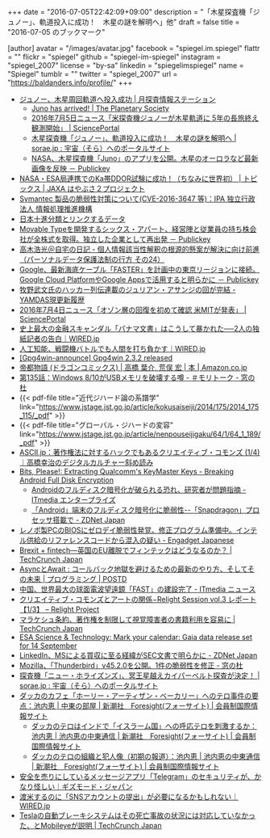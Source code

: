 +++
date = "2016-07-05T22:42:09+09:00"
description = "「木星探査機「ジュノー」、軌道投入に成功！　木星の謎を解明へ」他"
draft = false
title = "2016-07-05 のブックマーク"

[author]
  avatar = "/images/avatar.jpg"
  facebook = "spiegel.im.spiegel"
  flattr = ""
  flickr = "spiegel"
  github = "spiegel-im-spiegel"
  instagram = "spiegel_2007"
  license = "by-sa"
  linkedin = "spiegelimspiegel"
  name = "Spiegel"
  tumblr = ""
  twitter = "spiegel_2007"
  url = "https://baldanders.info/profile/"
+++

- [ジュノー、木星周回軌道へ投入成功 | 月探査情報ステーション](http://moonstation.jp/blog/planetaryexp/juno/successful-jupiter-orbit-entry-of-juno)
    - [Juno has arrived! | The Planetary Society](http://www.planetary.org/blogs/emily-lakdawalla/2016/07042245-juno-has-arrived.html)
    - [2016年7月5日ニュース「米探査機ジュノーが木星軌道に 5年の長旅終え観測開始」 | SciencePortal](http://scienceportal.jst.go.jp/news/newsflash_review/newsflash/2016/07/20160705_01.html)
    - [木星探査機「ジュノー」、軌道投入に成功！　木星の謎を解明へ | sorae.jp : 宇宙（そら）へのポータルサイト](http://sorae.jp/030201/2016_07_05_juno.html)
    - [NASA、木星探査機「Juno」のアプリを公開。木星のオーロラなど最新画像を反映 － Publickey](http://www.publickey1.jp/blog/16/nasajuno.html)
- [NASA・ESA局連携でのKa帯DDOR試験に成功！（ちなみに世界初） | トピックス | JAXA はやぶさ２プロジェクト](http://www.hayabusa2.jaxa.jp/topics/20160702/)
- [Symantec 製品の脆弱性対策について(CVE-2016-3647 等)：IPA 独立行政法人 情報処理推進機構](http://www.ipa.go.jp/security/ciadr/vul/20160705-symantec.html)
- [日本十進分類とリンクするデータ](http://www.kanzaki.com/works/2016/pub/0704ndc.html)
- [Movable Typeを開発するシックス・アパート、経営陣と従業員の持ち株会社が全株式を取得。独立した企業として再出発 － Publickey](http://www.publickey1.jp/blog/16/movable_type.html)
- [高木浩光＠自宅の日記 - 個人情報該当性解釈の根源的懸案が解決に向け前進（パーソナルデータ保護法制の行方 その24）](http://takagi-hiromitsu.jp/diary/20160702.html)
- [Google、最新海底ケーブル「FASTER」を計画中の東京リージョンに接続。Google Cloud PlatformやGoogle Appsで活用すると明らかに － Publickey](http://www.publickey1.jp/blog/16/google_faster.html)
- [牧野武文氏のハッカー列伝連載のジュリアン・アサンジの回が完結 - YAMDAS現更新履歴](http://d.hatena.ne.jp/yomoyomo/20160703/wikileaks)
- [2016年7月4日ニュース「オゾン層の回復を初めて確認 米MITが発表」 | SciencePortal](http://scienceportal.jst.go.jp/news/newsflash_review/newsflash/2016/07/20160704_01.html)
- [史上最大の金融スキャンダル「パナマ文書」はこうして暴かれた──2人の独紙記者の告白｜WIRED.jp](http://wired.jp/2016/07/04/panama-papers-story/)
- [人工知能、戦闘機バトルでも人間を打ち負かす｜WIRED.jp](http://wired.jp/2016/07/04/ai-fighter-pilot/)
- [[Gpg4win-announce] Gpg4win 2.3.2 released](http://lists.wald.intevation.org/pipermail/gpg4win-announce/2016-July/000069.html)
- [帝都物語 (ドラゴンコミックス) | 高橋 葉介, 荒俣 宏 | 本 | Amazon.co.jp](https://www.amazon.co.jp/exec/obidos/ASIN/404926014X/baldandersinf-22/)
- [第135話：Windows 8/10がUSBメモリを破壊する噂 - ＃モリトーク - 窓の杜](http://forest.watch.impress.co.jp/docs/serial/moritalk/1008690.html)
- {{< pdf-file title="近代ジハード論の系譜学" link="https://www.jstage.jst.go.jp/article/kokusaiseiji/2014/175/2014_175_115/_pdf" >}}
- {{< pdf-file title="グローバル・ジハードの変容" link="https://www.jstage.jst.go.jp/article/nenpouseijigaku/64/1/64_1_189/_pdf" >}}
- [ASCII.jp：著作権法に対するハックでもあるクリエイティブ・コモンズ (1/4)｜高橋幸治のデジタルカルチャー斜め読み](http://ascii.jp/elem/000/001/187/1187213/)
- [Bits, Please!: Extracting Qualcomm's KeyMaster Keys - Breaking Android Full Disk Encryption](https://bits-please.blogspot.jp/2016/06/extracting-qualcomms-keymaster-keys.html)
    - [Androidのフルディスク暗号化が破られる恐れ、研究者が問題指摘 - ITmedia エンタープライズ](http://www.itmedia.co.jp/enterprise/articles/1607/05/news067.html)
    - [「Android」端末のフルディスク暗号化に脆弱性--「Snapdragon」プロセッサ搭載で - ZDNet Japan](http://japan.zdnet.com/article/35085361/)
- [レノボ製PCのBIOSにゼロデイ脆弱性発覚、修正プログラム準備中。インテル供給のリファレンスコードから混入の疑い - Engadget Japanese](http://japanese.engadget.com/2016/07/04/pc-bios/)
- [Brexit + fintech―英国のEU離脱でフィンテックはどうなるのか？ | TechCrunch Japan](https://jp.techcrunch.com/2016/07/05/20160703brexit-fintech-what-happens-now/)
- [AsyncとAwait : コールバック地獄を避けるための最新のやり方、そしてその未来 | プログラミング | POSTD](http://postd.cc/async-and-await/)
- [中国、世界最大の球面電波望遠鏡「FAST」の建設完了 - ITmedia ニュース](http://www.itmedia.co.jp/news/articles/1607/05/news068.html)
- [クリエイティブ・コモンズとアートの関係−Relight Session vol.3 レポート【1/3】 – Relight Project](http://relight-project.org/archives/relight-session-vol-3-report-3-1/)
- [マラケシュ条約、著作権を制限して視覚障害者の書籍利用を容易に | TechCrunch Japan](https://jp.techcrunch.com/2016/07/04/20160701marrakesh-treaty-will-limit-copyright-easing-book-access-for-blind-and-print-disabled-worldwide/)
- [ESA Science & Technology: Mark your calendar: Gaia data release set for 14 September](http://sci.esa.int/gaia/58042-mark-your-calendar-gaia-data-release-set-for-14-september/)
- [LinkedIn、MSによる買収に至る経緯がSEC文書で明らかに - ZDNet Japan](http://japan.zdnet.com/article/35085276/)
- [Mozilla、「Thunderbird」v45.2.0を公開。1件の脆弱性を修正 - 窓の杜](http://forest.watch.impress.co.jp/docs/news/1008453.html)
- [探査機「ニュー・ホライズンズ」、冥王星越えカイパーベルト探査が決定！ | sorae.jp : 宇宙（そら）へのポータルサイト](http://sorae.jp/030201/2016_07_04_new.html)
- [ダッカのカフェ「ホーリー・アーティザン・ベーカリー」へのテロ事件の要点：池内恵 | 中東の部屋 | 新潮社　Foresight(フォーサイト) | 会員制国際情報サイト](http://www.fsight.jp/articles/-/41333)
    - [ダッカのテロはインドで「イスラーム国」への呼応テロを刺激するか：池内恵 | 池内恵の中東通信 | 新潮社　Foresight(フォーサイト) | 会員制国際情報サイト](http://www.fsight.jp/articles/-/41334)
    - [ダッカのテロの組織と犯人像（初期の報道）：池内恵 | 池内恵の中東通信 | 新潮社　Foresight(フォーサイト) | 会員制国際情報サイト](http://www.fsight.jp/articles/-/41336)
- [安全を売りにしているメッセージアプリ「Telegram」のセキュリティが、かなり怪しい｜ギズモード・ジャパン](http://www.gizmodo.jp/2016/07/telegram_security.html)
- [渡米するのに「SNSアカウントの提出」が必要になるかもしれない｜WIRED.jp](http://wired.jp/2016/06/30/attention-us-bound-tourists/)
- [Teslaの自動ブレーキシステムはその死亡事故の状況には対応していなかった、とMobileyeが説明 | TechCrunch Japan](https://jp.techcrunch.com/2016/07/02/20160701mobileye-tesla/)
